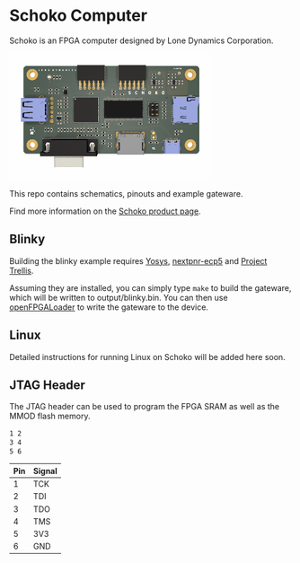 # Schoko Computer

Schoko is an FPGA computer designed by Lone Dynamics Corporation.

![Schoko Computer](https://github.com/machdyne/schoko/blob/c4ae786707aea75d4484a5887ac0acdc2932d46e/schoko.png)

This repo contains schematics, pinouts and example gateware.

Find more information on the [Schoko product page](https://machdyne.com/product/schoko-computer/).

## Blinky 

Building the blinky example requires [Yosys](https://github.com/YosysHQ/yosys), [nextpnr-ecp5](https://github.com/YosysHQ/nextpnr) and [Project Trellis](https://github.com/YosysHQ/prjtrellis).

Assuming they are installed, you can simply type `make` to build the gateware, which will be written to output/blinky.bin. You can then use [openFPGALoader](https://github.com/trabucayre/openFPGALoader) to write the gateware to the device.

## Linux

Detailed instructions for running Linux on Schoko will be added here soon.

## JTAG Header

The JTAG header can be used to program the FPGA SRAM as well as the MMOD flash memory. 

```
1 2
3 4
5 6
```

| Pin | Signal |
| --- | ------ |
| 1 | TCK |
| 2 | TDI |
| 3 | TDO |
| 4 | TMS |
| 5 | 3V3 |
| 6 | GND |
